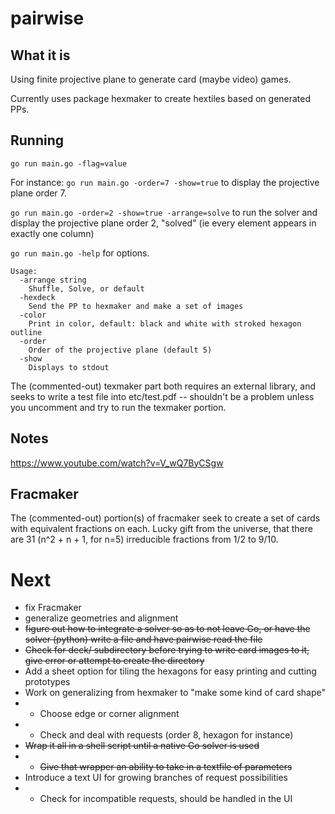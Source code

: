 # pairwise

## What it is 

Using finite projective plane to generate card (maybe video) games. 

Currently uses package hexmaker to create hextiles based on generated PPs. 

## Running

`go run main.go -flag=value`

For instance: 
`go run main.go -order=7 -show=true` to display the projective plane order 7.

`go run main.go -order=2 -show=true -arrange=solve` to run the solver and display the projective plane order 2, "solved" (ie every element appears in exactly one column)

`go run main.go -help` for options.

```
Usage:
  -arrange string
    Shuffle, Solve, or default
  -hexdeck
    Send the PP to hexmaker and make a set of images
  -color
    Print in color, default: black and white with stroked hexagon outline
  -order 
    Order of the projective plane (default 5)
  -show
    Displays to stdout
```

The (commented-out) texmaker part both requires an external library, and seeks
to write a test file into etc/test.pdf -- shouldn't be a problem unless you
uncomment and try to run the texmaker portion.

## Notes

https://www.youtube.com/watch?v=V_wQ7ByCSgw

## Fracmaker 

The (commented-out) portion(s) of fracmaker seek to create a set of cards with
equivalent fractions on each. Lucky gift from the universe, that there are 31
(n^2 + n + 1, for n=5) irreducible fractions from 1/2 to 9/10. 

# Next

- fix Fracmaker
- generalize geometries and alignment
- ~~figure out how to integrate a solver so as to not leave Go, or have the
  solver (python) write a file and have pairwise read the file~~
- ~~Check for deck/ subdirectory before trying to write card images to it, give
  error or attempt to create the directory~~
- Add a sheet option for tiling the hexagons for easy printing and cutting
  prototypes
- Work on generalizing from hexmaker to "make some kind of card shape"
- - Choose edge or corner alignment
- - Check and deal with requests (order 8, hexagon for instance)
- ~~Wrap it all in a shell script until a native Go solver is used~~
- - ~~Give that wrapper an ability to take in a textfile of parameters~~
- Introduce a text UI for growing branches of request possibilities
- - Check for incompatible requests, should be handled in the UI
